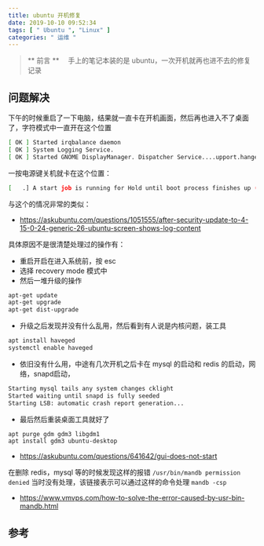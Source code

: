 ```yaml
---
title: ubuntu 开机修复
date: 2019-10-10 09:52:34
tags: [ " Ubuntu ", "Linux" ]
categories: " 运维 "
---
```


> ** 前言 **
　手上的笔记本装的是 ubuntu，一次开机就再也进不去的修复记录

## 问题解决

下午的时候重启了一下电脑，结果就一直卡在开机画面，然后再也进入不了桌面了，字符模式中一直开在这个位置

```bash
[ OK ] Started irqbalance daemon
[ OK ] System Logging Service.
[ OK ] Started GNOME DisplayManager. Dispatcher Service....upport.hanges.pp link was shut down.
```

一按电源键关机就卡在这个位置：

```bash
[   .] A start job is running for Hold until boot process finishes up (28s / no limit)[ OK ] Started Show Plymouth BootScreen.
```

与这个的情况非常的类似：

- https://askubuntu.com/questions/1051555/after-security-update-to-4-15-0-24-generic-26-ubuntu-screen-shows-log-content

具体原因不是很清楚处理过的操作有：

- 重启开启在进入系统前，按 esc
- 选择 recovery mode 模式中
- 然后一堆升级的操作

```bash
apt-get update
apt-get upgrade
apt-get dist-upgrade
```

- 升级之后发现并没有什么乱用，然后看到有人说是内核问题，装工具

```bash
apt install haveged
systemctl enable haveged
```

- 依旧没有什么用，中途有几次开机之后卡在 mysql 的启动和 redis 的启动，网络，snapd启动，

```bash
Starting mysql tails any system changes cklight
Started waiting until snapd is fully seeded
Starting LSB: automatic crash report generation...
```

- 最后然后重装桌面工具就好了

```bash
apt purge gdm gdm3 libgdm1
apt install gdm3 ubuntu-desktop
```

- https://askubuntu.com/questions/641642/gui-does-not-start


在删除 redis，mysql 等的时候发现这样的报错 `/usr/bin/mandb permission denied` 当时没有处理，该链接表示可以通过这样的命令处理 `mandb -csp`

- https://www.vmvps.com/how-to-solve-the-error-caused-by-usr-bin-mandb.html


## 参考
